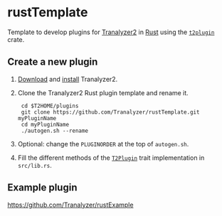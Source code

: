 # rustTemplate

Template to develop plugins for [Tranalyzer2](https://tranalyzer.com/)
in [Rust](https://www.rust-lang.org/) using the
[`t2plugin`](https://tranalyzer.com/rustdoc/t2plugin/) crate.

## Create a new plugin

1. [Download](https://tranalyzer.com/getit) and [install](https://tranalyzer.com/install)
   Tranalyzer2.

2. Clone the Tranalyzer2 Rust plugin template and rename it.

        cd $T2HOME/plugins
        git clone https://github.com/Tranalyzer/rustTemplate.git myPluginName
        cd myPluginName
        ./autogen.sh --rename

3. Optional: change the `PLUGINORDER` at the top of `autogen.sh`.

4. Fill the different methods of the
   [`T2Plugin`](https://tranalyzer.com/rustdoc/t2plugin/trait.T2Plugin.html) trait
   implementation in `src/lib.rs`.

## Example plugin

<https://github.com/Tranalyzer/rustExample>

